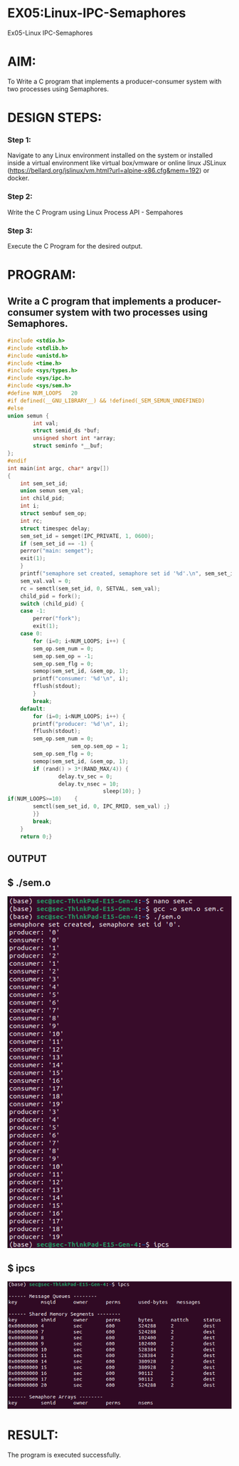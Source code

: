 # EX05:Linux-IPC-Semaphores
Ex05-Linux IPC-Semaphores

# AIM:
To Write a C program that implements a producer-consumer system with two processes using Semaphores.

# DESIGN STEPS:

### Step 1:
Navigate to any Linux environment installed on the system or installed inside a virtual environment like virtual box/vmware or online linux JSLinux (https://bellard.org/jslinux/vm.html?url=alpine-x86.cfg&mem=192) or docker.

### Step 2:
Write the C Program using Linux Process API - Sempahores

### Step 3:
Execute the C Program for the desired output. 

# PROGRAM:
## Write a C program that implements a producer-consumer system with two processes using Semaphores.
```c
#include <stdio.h>	 
#include <stdlib.h>     
#include <unistd.h>	 
#include <time.h>	 
#include <sys/types.h>   
#include <sys/ipc.h>     
#include <sys/sem.h>	 
#define NUM_LOOPS	20	 
#if defined(__GNU_LIBRARY__) && !defined(_SEM_SEMUN_UNDEFINED)
#else
union semun {
        int val;                   
        struct semid_ds *buf;     
        unsigned short int *array;  
        struct seminfo *__buf;     
};
#endif
int main(int argc, char* argv[])
{
    int sem_set_id;	      
    union semun sem_val;    
    int child_pid;	     
    int i;
    struct sembuf sem_op;     
    int rc;		    
    struct timespec delay;   
    sem_set_id = semget(IPC_PRIVATE, 1, 0600);
    if (sem_set_id == -1) {
	perror("main: semget");
	exit(1);
    }
    printf("semaphore set created, semaphore set id '%d'.\n", sem_set_id);
    sem_val.val = 0;
    rc = semctl(sem_set_id, 0, SETVAL, sem_val);
    child_pid = fork();
    switch (child_pid) {
	case -1:	
	    perror("fork");
	    exit(1);
	case 0:		
	    for (i=0; i<NUM_LOOPS; i++) {
		sem_op.sem_num = 0;
		sem_op.sem_op = -1;
		sem_op.sem_flg = 0;
		semop(sem_set_id, &sem_op, 1);
		printf("consumer: '%d'\n", i);
		fflush(stdout);
	    }
	    break;
	default:	
	    for (i=0; i<NUM_LOOPS; i++) {
		printf("producer: '%d'\n", i);
		fflush(stdout);
		sem_op.sem_num = 0;
					sem_op.sem_op = 1;
		sem_op.sem_flg = 0;
		semop(sem_set_id, &sem_op, 1);
		if (rand() > 3*(RAND_MAX/4)) {
	    	    delay.tv_sec = 0;
	    	    delay.tv_nsec = 10;
		                      sleep(10); }
if(NUM_LOOPS>=10)    {
	    semctl(sem_set_id, 0, IPC_RMID, sem_val) ;}
	    }}
	    break;
    }
    return 0;}
```
## OUTPUT
## $ ./sem.o 
![output](./b.png)

## $ ipcs
![output](./c.png)

# RESULT:
The program is executed successfully.

